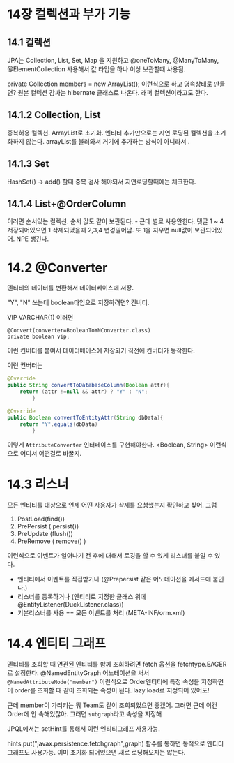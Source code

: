 # 14장 컬렉션과 부가 기능

## 14.1 컬렉션

JPA는 Collection, List, Set, Map 을 지원하고 @oneToMany, @ManyToMany, @ElementCollection 사용해서 값 타입을 하나 이상 보관할때 사용됨.

private Collection<Member> members = new ArrayList<Member>();
이런식으로 하고 영속상태로 만들면?
원본 컬렉션 감싸는 hibernate 클래스로 나온다. 래퍼 컬렉션이라고도 한다. 

## 14.1.2 Collection, List

중복허용 컬렉션. ArrayList로 초기화.
엔티티 추가만으로는 지연 로딩된 컬렉션을 초기화하지 않는다.
arrayList를 불러와서 거기에 추가하는 방식이 아니라서 .

## 14.1.3 Set
HashSet() -> add() 할때 중복 검사 해야되서 지연로딩할때에는 체크한다.

## 14.1.4 List+@OrderColumn
이러면 순서있는 컬렉션. 순서 값도 같이 보관된다. - 근데 별로 사용안한다.
댓글 1 ~ 4 저장되어있으면 1 삭제되었을때 2,3,4 변경일어남.
또 1을 지우면 null값이 보관되어있어.
NPE 생긴다.

# 14.2 @Converter
엔티티의 데이터를 변환해서 데이터베이스에 저장.

"Y", "N" 쓰는데 boolean타입으로 저장하려면? 컨버터.

VIP VARCHAR(1) 이러면

```
@Convert(converter=BooleanToYNConverter.class)
private boolean vip;
```

이런 컨버터를 붙여서 데이터베이스에 저장되기 직전에 컨버터가 동작한다.

이런 컨버터는

```java
@Override
public String convertToDatabaseColumn(Boolean attr){
    return (attr !=null && attr) ? "Y" : "N";
        }
        
@Override
public Boolean convertToEntityAttr(String dbData){
    return "Y".equals(dbData)
        }
```
이렇게 `AttributeConverter` 인터페이스를 구현해야한다. <Boolean, String> 이런식으로 어디서 어떤걸로 바꿀지.


# 14.3 리스너

모든 엔티티를 대상으로 언제 어떤 사용자가 삭제를 요청했는지 확인하고 싶어.
그럼 
1. PostLoad(find())
2. PrePersist ( persist())
3. PreUpdate (flush())
4. PreRemove ( remove() )

이런식으로 이벤트가 일어나기 전 후에 대해서 로깅을 할 수 있게 리스너를 붙일 수 있다.
- 엔티티에서 이벤트를 직접받거나 (@Prepersist 같은 어노테이션을 메서드에 붙인다.)
- 리스너를 등록하거나 (엔티티로 지정한 클래스 위에 @EntityListener(DuckListener.class))
- 기본리스너를 사용 == 모든 이벤트를 처리 (META-INF/orm.xml)

# 14.4 엔티티 그래프

엔티티를 조회할 때 연관된 엔티티를 함께 조회하려면 fetch 옵션을 fetchtype.EAGER로 설정한다. 
@NamedEntityGraph 어노테이션을 써서
`@NamedAttributeNode("member")` 이런식으로 Order엔티티에 특정 속성을 지정하면 이 order를 조회할 때 같이 조회되는 속성이 된다.
lazy load로 지정되어 있어도!

근데 member이 가리키는 뭐 Team도 같이 조회되었으면 좋겠어. 그러면 근데 이건 Order에 안 속해있잖아. 그러면 `subgraph`라고 속성을 지정해

JPQL에서는 setHint를 통해서 이런 엔티티그래프 사용가능.

hints.put("javax.persistence.fetchgraph",graph) 함수를 통하면 동적으로 엔티티그래프도 사용가능.
이미 초기화 되어있으면 새로 로딩해오지는 않는다.








